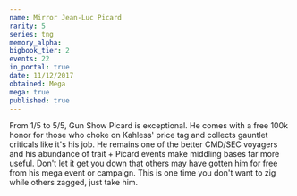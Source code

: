 ```yaml
---
name: Mirror Jean-Luc Picard
rarity: 5
series: tng
memory_alpha:
bigbook_tier: 2
events: 22
in_portal: true
date: 11/12/2017
obtained: Mega
mega: true
published: true
---
```


From 1/5 to 5/5, Gun Show Picard is exceptional. He comes with a free 100k honor for those who choke on Kahless' price tag and collects gauntlet criticals like it's his job. He remains one of the better CMD/SEC voyagers and his abundance of trait + Picard events make middling bases far more useful. Don't let it get you down that others may have gotten him for free from his mega event or campaign. This is one time you don't want to zig while others zagged, just take him.
